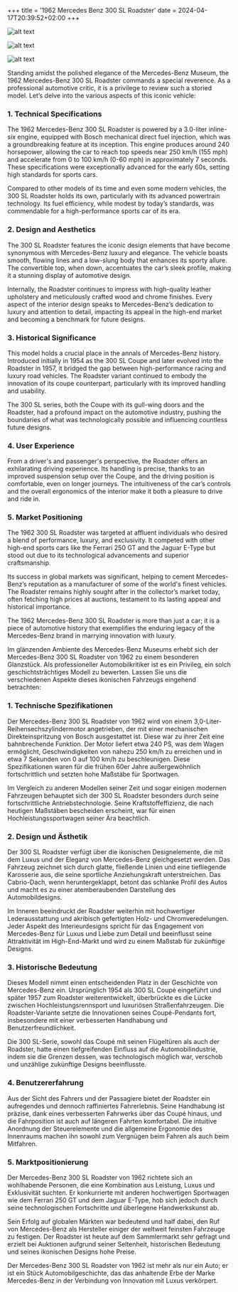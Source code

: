 +++
title = '1962 Mercedes Benz 300 SL Roadster'
date = 2024-04-17T20:39:52+02:00
+++


![alt text](DSC00763.JPG)

![alt text](DSC00767.JPG)


![alt text](DSC00764.JPG)


Standing amidst the polished elegance of the Mercedes-Benz Museum, the 1962 Mercedes-Benz 300 SL Roadster commands a special reverence. As a professional automotive critic, it is a privilege to review such a storied model. Let’s delve into the various aspects of this iconic vehicle:

### 1. Technical Specifications
The 1962 Mercedes-Benz 300 SL Roadster is powered by a 3.0-liter inline-six engine, equipped with Bosch mechanical direct fuel injection, which was a groundbreaking feature at its inception. This engine produces around 240 horsepower, allowing the car to reach top speeds near 250 km/h (155 mph) and accelerate from 0 to 100 km/h (0-60 mph) in approximately 7 seconds. These specifications were exceptionally advanced for the early 60s, setting high standards for sports cars.

Compared to other models of its time and even some modern vehicles, the 300 SL Roadster holds its own, particularly with its advanced powertrain technology. Its fuel efficiency, while modest by today’s standards, was commendable for a high-performance sports car of its era.

### 2. Design and Aesthetics
The 300 SL Roadster features the iconic design elements that have become synonymous with Mercedes-Benz luxury and elegance. The vehicle boasts smooth, flowing lines and a low-slung body that enhances its sporty allure. The convertible top, when down, accentuates the car’s sleek profile, making it a stunning display of automotive design.

Internally, the Roadster continues to impress with high-quality leather upholstery and meticulously crafted wood and chrome finishes. Every aspect of the interior design speaks to Mercedes-Benz’s dedication to luxury and attention to detail, impacting its appeal in the high-end market and becoming a benchmark for future designs.

### 3. Historical Significance
This model holds a crucial place in the annals of Mercedes-Benz history. Introduced initially in 1954 as the 300 SL Coupe and later evolved into the Roadster in 1957, it bridged the gap between high-performance racing and luxury road vehicles. The Roadster variant continued to embody the innovation of its coupe counterpart, particularly with its improved handling and usability.

The 300 SL series, both the Coupe with its gull-wing doors and the Roadster, had a profound impact on the automotive industry, pushing the boundaries of what was technologically possible and influencing countless future designs.

### 4. User Experience
From a driver's and passenger's perspective, the Roadster offers an exhilarating driving experience. Its handling is precise, thanks to an improved suspension setup over the Coupe, and the driving position is comfortable, even on longer journeys. The intuitiveness of the car’s controls and the overall ergonomics of the interior make it both a pleasure to drive and ride in.

### 5. Market Positioning
The 1962 300 SL Roadster was targeted at affluent individuals who desired a blend of performance, luxury, and exclusivity. It competed with other high-end sports cars like the Ferrari 250 GT and the Jaguar E-Type but stood out due to its technological advancements and superior craftsmanship.

Its success in global markets was significant, helping to cement Mercedes-Benz’s reputation as a manufacturer of some of the world's finest vehicles. The Roadster remains highly sought after in the collector’s market today, often fetching high prices at auctions, testament to its lasting appeal and historical importance.

The 1962 Mercedes-Benz 300 SL Roadster is more than just a car; it is a piece of automotive history that exemplifies the enduring legacy of the Mercedes-Benz brand in marrying innovation with luxury.




Im glänzenden Ambiente des Mercedes-Benz Museums erhebt sich der Mercedes-Benz 300 SL Roadster von 1962 zu einem besonderen Glanzstück. Als professioneller Automobilkritiker ist es ein Privileg, ein solch geschichtsträchtiges Modell zu bewerten. Lassen Sie uns die verschiedenen Aspekte dieses ikonischen Fahrzeugs eingehend betrachten:

### 1. Technische Spezifikationen
Der Mercedes-Benz 300 SL Roadster von 1962 wird von einem 3,0-Liter-Reihensechszylindermotor angetrieben, der mit einer mechanischen Direkteinspritzung von Bosch ausgestattet ist. Diese war zu ihrer Zeit eine bahnbrechende Funktion. Der Motor liefert etwa 240 PS, was dem Wagen ermöglicht, Geschwindigkeiten von nahezu 250 km/h zu erreichen und in etwa 7 Sekunden von 0 auf 100 km/h zu beschleunigen. Diese Spezifikationen waren für die frühen 60er Jahre außergewöhnlich fortschrittlich und setzten hohe Maßstäbe für Sportwagen.

Im Vergleich zu anderen Modellen seiner Zeit und sogar einigen modernen Fahrzeugen behauptet sich der 300 SL Roadster besonders durch seine fortschrittliche Antriebstechnologie. Seine Kraftstoffeffizienz, die nach heutigen Maßstäben bescheiden erscheint, war für einen Hochleistungssportwagen seiner Ära beachtlich.

### 2. Design und Ästhetik
Der 300 SL Roadster verfügt über die ikonischen Designelemente, die mit dem Luxus und der Eleganz von Mercedes-Benz gleichgesetzt werden. Das Fahrzeug zeichnet sich durch glatte, fließende Linien und eine tiefliegende Karosserie aus, die seine sportliche Anziehungskraft unterstreichen. Das Cabrio-Dach, wenn heruntergeklappt, betont das schlanke Profil des Autos und macht es zu einer atemberaubenden Darstellung des Automobildesigns.

Im Inneren beeindruckt der Roadster weiterhin mit hochwertiger Lederausstattung und akribisch gefertigten Holz- und Chromveredelungen. Jeder Aspekt des Interieurdesigns spricht für das Engagement von Mercedes-Benz für Luxus und Liebe zum Detail und beeinflusst seine Attraktivität im High-End-Markt und wird zu einem Maßstab für zukünftige Designs.

### 3. Historische Bedeutung
Dieses Modell nimmt einen entscheidenden Platz in der Geschichte von Mercedes-Benz ein. Ursprünglich 1954 als 300 SL Coupé eingeführt und später 1957 zum Roadster weiterentwickelt, überbrückte es die Lücke zwischen Hochleistungsrennsport und luxuriösen Straßenfahrzeugen. Die Roadster-Variante setzte die Innovationen seines Coupé-Pendants fort, insbesondere mit einer verbesserten Handhabung und Benutzerfreundlichkeit.

Die 300 SL-Serie, sowohl das Coupé mit seinen Flügeltüren als auch der Roadster, hatte einen tiefgreifenden Einfluss auf die Automobilindustrie, indem sie die Grenzen dessen, was technologisch möglich war, verschob und unzählige zukünftige Designs beeinflusste.

### 4. Benutzererfahrung
Aus der Sicht des Fahrers und der Passagiere bietet der Roadster ein aufregendes und dennoch raffiniertes Fahrerlebnis. Seine Handhabung ist präzise, dank eines verbesserten Fahrwerks über das Coupé hinaus, und die Fahrposition ist auch auf längeren Fahrten komfortabel. Die intuitive Anordnung der Steuerelemente und die allgemeine Ergonomie des Innenraums machen ihn sowohl zum Vergnügen beim Fahren als auch beim Mitfahren.

### 5. Marktpositionierung
Der Mercedes-Benz 300 SL Roadster von 1962 richtete sich an wohlhabende Personen, die eine Kombination aus Leistung, Luxus und Exklusivität suchten. Er konkurrierte mit anderen hochwertigen Sportwagen wie dem Ferrari 250 GT und dem Jaguar E-Type, hob sich jedoch durch seine technologischen Fortschritte und überlegene Handwerkskunst ab.

Sein Erfolg auf globalen Märkten war bedeutend und half dabei, den Ruf von Mercedes-Benz als Hersteller einiger der weltweit feinsten Fahrzeuge zu festigen. Der Roadster ist heute auf dem Sammlermarkt sehr gefragt und erzielt bei Auktionen aufgrund seiner Seltenheit, historischen Bedeutung und seines ikonischen Designs hohe Preise.

Der Mercedes-Benz 300 SL Roadster von 1962 ist mehr als nur ein Auto; er ist ein Stück Automobilgeschichte, das das anhaltende Erbe der Marke Mercedes-Benz in der Verbindung von Innovation mit Luxus verkörpert.
